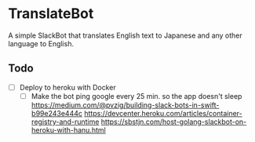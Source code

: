 # TranslateBot
A simple SlackBot that translates English text to Japanese and any other language to English.

## Todo
- [ ] Deploy to heroku with Docker
    - [ ] Make the bot ping google every 25 min. so the app doesn't sleep
    https://medium.com/@pvzig/building-slack-bots-in-swift-b99e243e444c
    https://devcenter.heroku.com/articles/container-registry-and-runtime
    https://sbstjn.com/host-golang-slackbot-on-heroku-with-hanu.html
